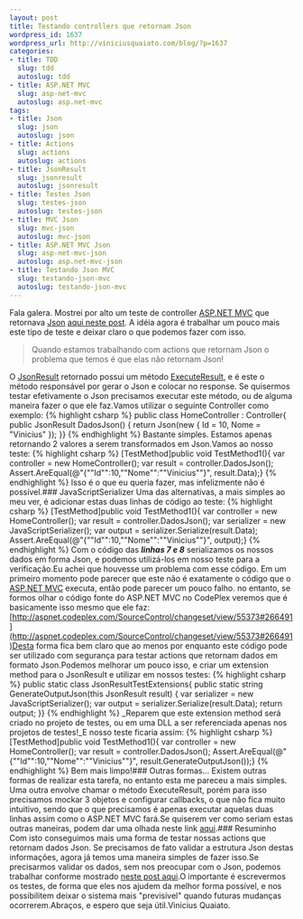 ```yaml
--- 
layout: post
title: Testando controllers que retornam Json
wordpress_id: 1637
wordpress_url: http://viniciusquaiato.com/blog/?p=1637
categories: 
- title: TDD
  slug: tdd
  autoslug: tdd
- title: ASP.NET MVC
  slug: asp-net-mvc
  autoslug: asp.net-mvc
tags: 
- title: Json
  slug: json
  autoslug: json
- title: Actions
  slug: actions
  autoslug: actions
- title: JsonResult
  slug: jsonresult
  autoslug: jsonresult
- title: Testes Json
  slug: testes-json
  autoslug: testes-json
- title: MVC Json
  slug: mvc-json
  autoslug: mvc-json
- title: ASP.NET MVC Json
  slug: asp-net-mvc-json
  autoslug: asp.net-mvc-json
- title: Testando Json MVC
  slug: testando-json-mvc
  autoslug: testando-json-mvc
---
```

Fala galera. Mostrei por alto um teste de controller [ASP.NET MVC](http://asp.net/mvc) que retornava [Json](http://www.json.org/) [aqui neste post](http://viniciusquaiato.com/blog/asp-net-mvc-testando-controllers-parte-ii/). A idéia agora é trabalhar um pouco mais este tipo de teste e deixar claro o que podemos fazer com isso.<blockquote>Quando estamos trabalhando com actions que retornam Json o problema que temos é que elas não retornam Json!</blockquote>O [JsonResult](http://msdn.microsoft.com/en-us/library/system.web.mvc.jsonresult.aspx) retornado possui um método [ExecuteResult](http://msdn.microsoft.com/en-us/library/system.web.mvc.jsonresult.executeresult.aspx), e é este o método responsável por gerar o Json e colocar no response. Se quisermos testar efetivamente o Json precisamos executar este método, ou de alguma maneira fazer o que ele faz.Vamos utilizar o seguinte Controller como exemplo:
{% highlight csharp %}
public class HomeController : Controller{    public JsonResult DadosJson()    {        return Json(new { Id = 10, Nome = "Vinicius" });    }}
{% endhighlight %}
Bastante simples. Estamos apenas retornando 2 valores a serem transformados em Json.Vamos ao nosso teste:
{% highlight csharp %}
[TestMethod]public void TestMethod1(){    var controller = new HomeController();    var result = controller.DadosJson();    Assert.AreEqual(@"{""Id"":10,""Nome"":""Vinicius""}", result.Data);}
{% endhighlight %}
Isso é o que eu queria fazer, mas infelizmente não é possível.### JavaScriptSerializer
Uma das alternativas, a mais simples ao meu ver, é adicionar estas duas linhas de código ao teste:
{% highlight csharp %}
[TestMethod]public void TestMethod1(){    var controller = new HomeController();    var result = controller.DadosJson();    var serializer = new JavaScriptSerializer();    var output = serializer.Serialize(result.Data);    Assert.AreEqual(@"{""Id"":10,""Nome"":""Vinicius""}", output);}
{% endhighlight %}
Com o código das **_linhas 7 e 8_** serializamos os nossos dados em forma Json, e podemos utilizá-los em nosso teste para a verificação.Eu achei que houvesse um problema com esse código. Em um primeiro momento pode parecer que este não é exatamente o código que o [ASP.NET MVC](http://aspnet.codeplex.com/) executa, então pode parecer um pouco falho. no entanto, se formos olhar o código fonte do ASP.NET MVC no CodePlex veremos que é basicamente isso mesmo que ele faz:[http://aspnet.codeplex.com/SourceControl/changeset/view/55373#266491](http://aspnet.codeplex.com/SourceControl/changeset/view/55373#266491)Desta forma fica bem claro que ao menos por enquanto este código pode ser utilizado com segurança para testar actions que retornam dados em formato Json.Podemos melhorar um pouco isso, e criar um extension method para o JsonResult e utilizar em nossos testes:
{% highlight csharp %}
public static class JsonResultTestExtensions{    public static string GenerateOutputJson(this JsonResult result)    {        var serializer = new JavaScriptSerializer();        var output = serializer.Serialize(result.Data);        return output;    }}
{% endhighlight %}
_Reparem que este extension method será criado no projeto de testes, ou em uma DLL a ser referenciada apenas nos projetos de testes!_E nosso teste ficaria assim:
{% highlight csharp %}
[TestMethod]public void TestMethod1(){    var controller = new HomeController();    var result = controller.DadosJson();    Assert.AreEqual(@"{""Id"":10,""Nome"":""Vinicius""}", result.GenerateOutputJson());}
{% endhighlight %}
Bem mais limpo!### Outras formas...
Existem outras formas de realizar esta tarefa, no entanto esta me pareceu a mais simples. Uma outra envolve chamar o método ExecuteResult, porém para isso precisamos mockar 3 objetos e configurar callbacks, o que não fica muito intuitivo, sendo que o que precisamos é apenas executar aquelas duas linhas assim como o ASP.NET MVC fará.Se quiserem ver como seriam estas outras maneiras, podem dar uma olhada neste link [aqui](http://www.heartysoft.com/post/2010/05/25/ASPNET-MVC-Unit-Testing-JsonResult-Returning-Anonymous-Types.aspx).### Resuminho
Com isto conseguimos mais uma forma de testar nossas actions que retornam dados Json. Se precisamos de fato validar a estrutura Json destas informações, agora já temos uma maneira simples de fazer isso.Se precisarmos validar os dados, sem nos preocupar com o Json, podemos trabalhar conforme mostrado [neste post aqui](http://viniciusquaiato.com/blog/asp-net-mvc-testando-controllers-parte-ii/).O importante é escrevermos os testes, de forma que eles nos ajudem da melhor forma possível, e nos possibilitem deixar o sistema mais "previsível" quando futuras mudanças ocorrerem.Abraços, e espero que seja útil.Vinicius Quaiato.
